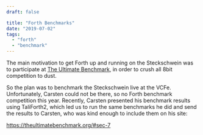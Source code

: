 ```yaml
---
draft: false

title: "Forth Benchmarks"
date: "2019-07-02"
tags: 
  - "forth"
  - "benchmark"
---
```


The main motivation to get Forth up and running on the Steckschwein was to participate at [The Ultimate Benchmark](https://theultimatebenchmark.org/), in order to crush all 8bit competition to dust.

So the plan was to benchmark the Steckschwein live at the VCFe. Unfortunately, Carsten could not be there, so no Forth benchmark competition this year. Recently, Carsten presented his benchmark results using TaliForth2, which led us to run the same benchmarks he did and send the results to Carsten, who was kind enough to include them on his site:

https://theultimatebenchmark.org/#sec-7
